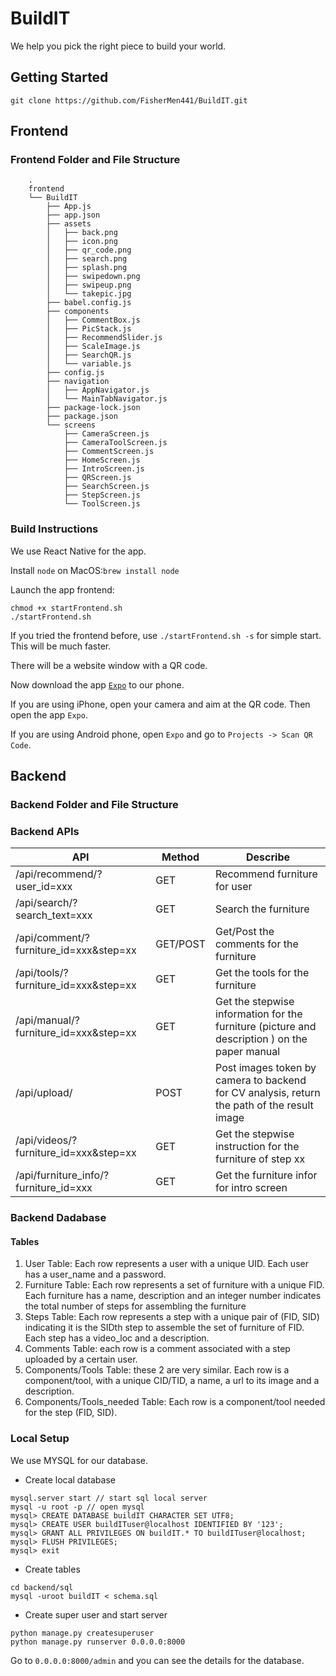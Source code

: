 # BuildIT
We help you pick the right piece to build your world.

## Getting Started

```
git clone https://github.com/FisherMen441/BuildIT.git
```

## Frontend

### Frontend Folder and File Structure
```
    .
    frontend
    └── BuildIT
        ├── App.js
        ├── app.json
        ├── assets
        │   ├── back.png
        │   ├── icon.png
        │   ├── qr_code.png
        │   ├── search.png
        │   ├── splash.png
        │   ├── swipedown.png
        │   ├── swipeup.png
        │   └── takepic.jpg
        ├── babel.config.js
        ├── components
        │   ├── CommentBox.js
        │   ├── PicStack.js
        │   ├── RecommendSlider.js
        │   ├── ScaleImage.js
        │   ├── SearchQR.js
        │   └── variable.js
        ├── config.js
        ├── navigation
        │   ├── AppNavigator.js
        │   └── MainTabNavigator.js
        ├── package-lock.json
        ├── package.json
        └── screens
            ├── CameraScreen.js
            ├── CameraToolScreen.js
            ├── CommentScreen.js
            ├── HomeScreen.js
            ├── IntroScreen.js
            ├── QRScreen.js
            ├── SearchScreen.js
            ├── StepScreen.js
            └── ToolScreen.js
```
### Build Instructions

We use React Native for the app.

Install `node` on MacOS:`brew install node`

Launch the app frontend:

```
chmod +x startFrontend.sh
./startFrontend.sh
```

If you tried the frontend before, use `./startFrontend.sh -s` for simple start. This will be much faster.

There will be a website window with a QR code.

Now download the app [`Expo`](https://expo.io/) to our phone.

If you are using iPhone, open your camera and aim at the QR code. Then open the app `Expo`. 

If you are using Android phone, open `Expo` and go to `Projects -> Scan QR Code`.

## Backend

### Backend Folder and File Structure

### Backend APIs

| API                                   | Method   | Describe                                                     |
| ------------------------------------- | -------- | ------------------------------------------------------------ |
| /api/recommend/?user_id=xxx            | GET      | Recommend furniture for user                                 |
| /api/search/?search_text=xxx          | GET      | Search the furniture                                         |
| /api/comment/?furniture_id=xxx&step=xx | GET/POST | Get/Post the comments for the furniture                      |
| /api/tools/?furniture_id=xxx&step=xx   | GET      | Get the tools for the furniture                              |
| /api/manual/?furniture_id=xxx&step=xx  | GET      | Get the stepwise information for the furniture (picture and description ) on the paper manual |
| /api/upload/                           | POST     | Post images token by camera to backend for CV analysis, return the path of the result image         |
| /api/videos/?furniture_id=xxx&step=xx  | GET      | Get the stepwise instruction for the furniture of step xx    |
| /api/furniture_info/?furniture_id=xxx | GET | Get the furniture infor for intro screen |

### Backend Dadabase

#### Tables

1. User Table: Each row represents a user with a unique UID. Each user has a user_name and a password.
2. Furniture Table: Each row represents a set of furniture with a unique FID. Each furniture has a name, description and an integer number indicates the total number of steps for assembling the furniture
3. Steps Table: Each row represents a step with a unique pair of (FID, SID) indicating it is the SIDth step to assemble the set of furniture of FID. Each step has a video_loc and a description.
4. Comments Table: each row is a comment associated with a step uploaded by a certain user.
5. Components/Tools Table: these 2 are very similar. Each row is a component/tool, with a unique CID/TID, a name, a url to its image and a description.
6. Components/Tools_needed Table: Each row is a component/tool needed for the step (FID, SID).

### Local Setup

We use MYSQL for our database.

* Create local database

```
mysql.server start // start sql local server
mysql -u root -p // open mysql
mysql> CREATE DATABASE buildIT CHARACTER SET UTF8;
mysql> CREATE USER buildITuser@localhost IDENTIFIED BY '123';
mysql> GRANT ALL PRIVILEGES ON buildIT.* TO buildITuser@localhost;
mysql> FLUSH PRIVILEGES;
mysql> exit
```

* Create tables

```
cd backend/sql
mysql -uroot buildIT < schema.sql
```

* Create super user and start server

```
python manage.py createsuperuser
python manage.py runserver 0.0.0.0:8000
```

Go to `0.0.0.0:8000/admin` and you can see the details for the database.
